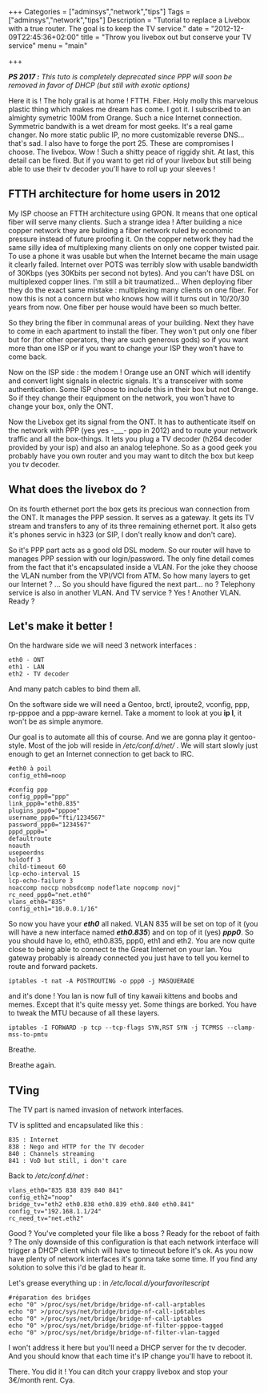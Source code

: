 +++
Categories = ["adminsys","network","tips"]
Tags = ["adminsys","network","tips"]
Description = "Tutorial to replace a Livebox with a true router. The goal is to keep the TV service."
date = "2012-12-09T22:45:36+02:00"
title = "Throw you livebox out but conserve your TV service"
menu = "main"

+++

***PS 2017 :*** *This tuto is completely deprecated since PPP will soon be removed in favor of DHCP (but still with exotic options)*

Here it is ! The holy grail is at home ! FTTH. Fiber. Holy molly this marvelous plastic thing which makes me dream has come. I got it. I subscribed to an almighty symetric 100M from Orange. Such a nice Internet connection. Symmetric bandwith is a wet dream for most geeks. It's a real game changer. No more static public IP, no more customizable reverse DNS… that's sad. I also have to forge the port 25. These are compromises I choose. The livebox. Wow ! Such a shitty peace of riggidy shit. At last, this detail can be fixed. But if you want to get rid of your livebox but still being able to use their tv decoder you'll have to roll up your sleeves !

## FTTH architecture for home users in 2012
My ISP choose an FTTH architecture using GPON. It means that one optical fiber will serve many clients. Such a strange idea ! After building a nice copper network they are building a fiber network ruled by economic pressure instead of future proofing it. On the copper network they had the same silly idea of multiplexing many clients on only one copper twisted pair. To use a phone it was usable but when the Internet became the main usage it clearly failed. Internet over POTS was terribly slow with usable bandwidth of 30Kbps (yes 30Kbits per second not bytes). And you can't have DSL on multiplexed copper lines. I'm still a bit traumatized… When deploying fiber they do the exact same mistake : multiplexing many clients on one fiber. For now this is not a concern but who knows how will it turns out in 10/20/30 years from now. One fiber per house would have been so much better.

So they bring the fiber in communal areas of your building. Next they have to come in each apartment to install the fiber. They won't put only one fiber but for (for other operators, they are such generous gods) so if you want more than one ISP or if you want to change your ISP they won't have to come back.

Now on the ISP side : the modem ! Orange use an ONT which will identify and convert light signals in electric signals. It's a transceiver with some authentication. Some ISP choose to include this in their box but not Orange. So if they change their equipment on the network, you won't have to change your box, only the ONT.

Now the Livebox get its signal from the ONT. It has to authenticate itself on the network with PPP (yes yes -___- ppp in 2012) and to route your network traffic and all the box-things. It lets you plug a TV decoder (h264 decoder provided by your isp) and also an analog telephone. So as a good geek you probably have you own router and you may want to ditch the box but keep you tv decoder.

## What does the livebox do ?
On its fourth ethernet port the box gets its precious wan connection from the ONT. It manages the PPP session. It serves as a gateway. It gets its TV stream and transfers to any of its three remaining ethernet port. It also gets it's phones servic in h323 (or SIP, I don't really know and don't care).

So it's PPP part acts as a good old DSL modem. So our router will have to manages PPP session with our login/password. The only fine detail comes from the fact that it's encapsulated inside a VLAN. For the joke they choose the VLAN number from the VPI/VCI from ATM. So how many layers to get our Internet ? … So you should have figured the next part… no ? Telephony service is also in another VLAN. And TV service ? Yes ! Another VLAN. Ready ?

## Let's make it better !
On the hardware side we will need 3 network interfaces :
```
eth0 - ONT
eth1 - LAN
eth2 - TV decoder
```
And many patch cables to bind them all.

On the software side we will need a Gentoo, brctl, iproute2, vconfig, ppp, rp-pppoe and a ppp-aware kernel.
Take a moment to look at you **ip l**, it won't be as simple anymore.

Our goal is to automate all this of course. And we are gonna play it gentoo-style. Most of the job will reside in */etc/conf.d/net/* . We will start slowly just enough to get an Internet connection to get back to IRC.
```
#eth0 à poil
config_eth0=noop

#config ppp
config_ppp0="ppp"
link_ppp0="eth0.835"
plugins_ppp0="pppoe"
username_ppp0="fti/1234567"
password_ppp0="1234567"
pppd_ppp0="
defaultroute
noauth
usepeerdns
holdoff 3
child-timeout 60
lcp-echo-interval 15
lcp-echo-failure 3
noaccomp noccp nobsdcomp nodeflate nopcomp novj"
rc_need_ppp0="net.eth0"
vlans_eth0="835"
config_eth1="10.0.0.1/16"
```
So now you have your ***eth0*** all naked. VLAN 835 will be set on top of it (you will have a new interface named ***eth0.835***) and on top of it (yes) ***ppp0***. So you should have lo, eth0, eth0.835, ppp0, eth1 and eth2. You are now quite close to being able to connect te the Great Internet on your lan. You gateway probably is already connected you just have to tell you kernel to route and forward packets.

```
iptables -t nat -A POSTROUTING -o ppp0 -j MASQUERADE
```
and it's done ! You lan is now full of tiny kawaii kittens and boobs and memes. Except that it's quite messy yet. Some things are borked. You have to tweak the MTU because of all these layers.
```
iptables -I FORWARD -p tcp --tcp-flags SYN,RST SYN -j TCPMSS --clamp-mss-to-pmtu
```
Breathe.

Breathe again.

## TVing
The TV part is named invasion of network interfaces.

TV is splitted and encapsulated like this :
```
835 : Internet
838 : Nego and HTTP for the TV decoder
840 : Channels streaming
841 : VoD but still, i don't care
```
Back to */etc/conf.d/net* :
```
vlans_eth0="835 838 839 840 841"
config_eth2="noop"
bridge_tv="eth2 eth0.838 eth0.839 eth0.840 eth0.841"
config_tv="192.168.1.1/24"
rc_need_tv="net.eth2"
```
Good ? You've completed your file like a boss ? Ready for the reboot of faith ? The only downside of this configuration is that each network interface will trigger a DHCP client which will have to timeout before it's ok. As you now have plenty of network interfaces it's gonna take some time. If you find any solution to solve this i'd be glad to hear it.

Let's grease everything up : in */etc/local.d/yourfavoritescript*
```
#réparation des bridges
echo "0" >/proc/sys/net/bridge/bridge-nf-call-arptables
echo "0" >/proc/sys/net/bridge/bridge-nf-call-ip6tables
echo "0" >/proc/sys/net/bridge/bridge-nf-call-iptables
echo "0" >/proc/sys/net/bridge/bridge-nf-filter-pppoe-tagged
echo "0" >/proc/sys/net/bridge/bridge-nf-filter-vlan-tagged
```
I won't address it here but you'll need a DHCP server for the tv decoder. And you should know that each time it's IP change you'll have to reboot it.

There. You did it ! You can ditch your crappy livebox and stop your 3€/month rent. Cya.


